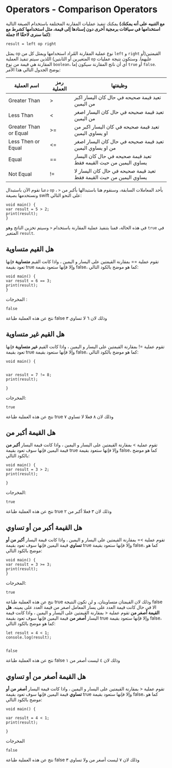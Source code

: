 # Operators - Comparison Operators
يمكنك تنفيذ عمليات المقارنة المختلفة باستخدام الصيغة التالية **(****مع التنبيه على أنه يمكنك استخدامها في سياقات برمجية أخرى دون إسنادها إلى قيمة، مثل استخدامها كشرط مع جملة if كما سنرى لاحقًا****)**:


    result = left op right

 يمثل `op` نوع عملية المقارنة المُراد استخدامها ويمثل كل من `left` و `right` القيمتين(أو المتغيرين أو الثابتين) اللذين سيتم تنفيذ العملية `op` عليهما. وستكون نتيجة عمليات المقارنة هي قيمة من نوع `boolean`، أي أن ناتج المقارنة سيكون إما `true` أو `false`. يوضح الجدول التالي هذا الأمر:

| **اسم العملية**       | **رمز العملية** | **وظيفتها**                                                         |
| --------------------- | --------------- | ------------------------------------------------------------------- |
| Greater Than          | >               | تعيد قيمة صحيحه في حال كان اليسار اكبر من اليمين                    |
| Less Than             | <               | تعيد قيمة صحيحه في حال كان اليسار اصغر من اليمين                    |
| Greater Than or Equal | >=              | تعيد قيمة صحيحه في كان اليسار اكبر من او يساوي اليمين               |
| Less Then or Equal    | <=              | تعيد قيمة صحيحه في حال كان اليسار اصغر من او يساوي اليمين           |
| Equal                 | ==              | تعيد قيمة صحيحه في حال كان اليسار يساوي اليمين من حيث القيمه فقط    |
| Not Equal             | !=              | تعيد قيمة صحيحه في حال كان اليسار لا يساوي اليمين من حيث القيمة فقط |

دعنا نقوم الآن باستبدال `op` بأحد المعاملات السابقة، وسنقوم هنا باستبدالها بأكبر من  `<` ، ونستخدمها بصيغة swift على النحو التالي:


    
    void main() {
    var result = 5 > 2;
    print(result);
    }

في هذه الحالة، قمنا بتنفيذ عملية المقارنة باستخدام `<` وسيتم تخزين الناتج وهو `true` في المتغير `result`.


## **هل القيم متساوية**

تقوم عملية == بمقارنة القيمتين على اليسار و اليمين ، واذا كانت القيم **متساوية** فإنها تعود بقيمة true وإلا فإنها ستعود بقيمة false، كما هو موضح بالكود التالي:

    
    void main() {
    var result = 6 == 3;
    print(result);
    }

المخرجات :

    false

نتج عن هذه العملية طباعة false وذلك لان ٦ لا تساوي ٣

## **هل القيم غير متساوية**

تقوم عملية =! بمقارنة القيمتين على اليسار و اليمين ، واذا كانت القيم **غير** **متساوية** فإنها تعود بقيمة true وإلا فإنها ستعود بقيمة false، كما هو موضح بالكود التالي:

    void main() {
    
    
    var result = 7 != 8;
    print(result);
    
    }

المخرجات:

    true

نتج عن هذه العملية طباعة true وذلك لان ٨ فعلا لا تساوي ٧

## **هل القيمة أكبر من**

تقوم عملية > بمقارنة القيمتين على اليسار و اليمين ، واذا كانت قيمة اليسار **أكبر من** قيمة اليمين فإنها سوف تعود بقيمة true وإلا فإنها ستعود بقيمة false، كما هو موضح بالكود التالي:

    void main() {
    var result = 3 > 2;
    print(result);
    
    }

المخرجات:


    true

نتج عن هذه العملية طباعة true وذلك لان ٣ فعلا أكبر من ٢

## **هل القيمة أكبر من أو تساوي**

تقوم عملية >= بمقارنة القيمتين على اليسار و اليمين ، واذا كانت قيمة اليسار **أكبر من أو تساوي** قيمة اليمين فإنها سوف تعود بقيمة true وإلا فإنها ستعود بقيمة false، كما هو موضح بالكود التالي:

    void main() {
    var result = 3 >= 3;
    print(result);
    }

المخرجات:

    true

نتج عن هذه العملية طباعة true وذلك لان القيمتان متساويتان، و لن تكون النتيجة false الا في حال كانت قيمة العدد على يسار المعامل اصغر من قيمة العدد على يمينه. **هل القيمة أصغر من** تقوم عملية < بمقارنة القيمتين على اليسار و اليمين ، واذا كانت قيمة اليسار **أصغر من** قيمة اليمين فإنها سوف تعود بقيمة true وإلا فإنها ستعود بقيمة false، كما هو موضح بالكود التالي:

    let result = 4 < 1;
    console.log(result);
    
    
    false

نتج عن هذه العملية طباعة false وذلك لان ٤ ليست أصغر من ١

## **هل القيمة أصغر من أو تساوي**

تقوم عملية < بمقارنة القيمتين على اليسار و اليمين ، واذا كانت قيمة اليسار **أصغر من أو تساوي** قيمة اليمين فإنها سوف تعود بقيمة true وإلا فإنها ستعود بقيمة false، كما هو موضح بالكود التالي:

    void main() {
      
    var result = 4 < 1;
    print(result);
    
    }
    

المخرجات


    
    false

نتج عن هذه العملية طباعة false وذلك لان ٧ ليست أصغر من ولا تساوي ٣


